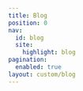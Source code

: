 ```yaml
---
title: Blog
position: 0
nav:
  id: blog
  site:
    highlight: blog
pagination:
  enabled: true
layout: custom/blog
---
```


